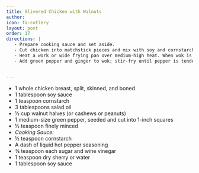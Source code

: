 ```yaml
---
title: Slivered Chicken with Walnuts
author:
icon: fa-cutlery
layout: post
order: 17
directions: |
   - Prepare cooking sauce and set aside.
   - Cut chicken into matchstick pieces and mix with soy and cornstarch; set aside.
   - Heat a work or wide frying pan over medium-high heat. When wok is hot, add oil. When oil is hot, add walnuts and stir-fry until browned (~1 minute). Remove with a slotted spoon and set aside. Add chicken to oil and stir-fry until chicken is opaque (~3 minutes); remove from work and set aside.
   - Add green pepper and ginger to wok; stir-fry until pepper is tender-crisp (~1 minute). Return to pan. Stir cooking sauce; add to wok and cook, stirring, until sauce bubbles and thickens. Stir in walnuts. 


---
```


<ul>
	<li>1 whole chicken breast, split, skinned, and boned</li>
	<li>1 tablespoon soy sauce</li>
	<li>1 teaspoon cornstarch</li>
	<li>3 tablespoons salad oil</li>
	<li>½ cup walnut halves (or cashews or peanuts)</li>
	<li>1 medium-size green pepper, seeded and cut into 1-inch squares</li>
	<li>½ teaspoon finely minced</li>
	<li> <em> <bold> Cooking Sauce: </bold> </em> </li>
	<li>½ teaspoon cornstarch</li>
	<li>A dash of liquid hot pepper seasoning</li>
	<li>¾ teaspoon each sugar and wine vinegar</li>
	<li>1 teaspoon dry sherry or water</li>
	<li>1 tablespoon soy sauce</li>
</ul>